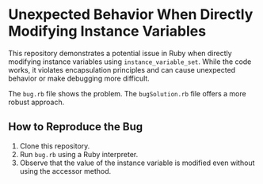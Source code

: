 # Unexpected Behavior When Directly Modifying Instance Variables

This repository demonstrates a potential issue in Ruby when directly modifying instance variables using `instance_variable_set`. While the code works, it violates encapsulation principles and can cause unexpected behavior or make debugging more difficult.

The `bug.rb` file shows the problem. The `bugSolution.rb` file offers a more robust approach.

## How to Reproduce the Bug

1. Clone this repository.
2. Run `bug.rb` using a Ruby interpreter.
3. Observe that the value of the instance variable is modified even without using the accessor method.